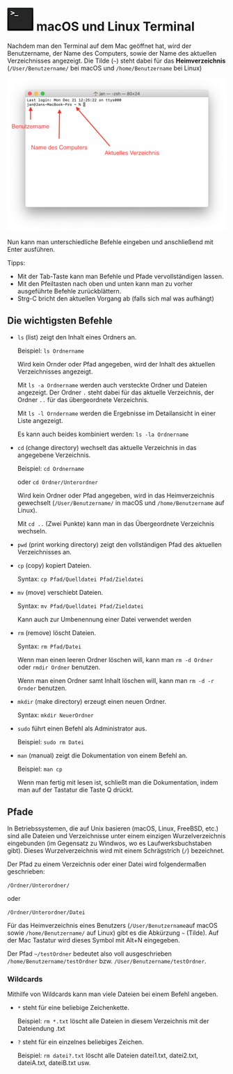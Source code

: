 # ![](images/terminal-icon.png) macOS und Linux Terminal

Nachdem man den Terminal auf dem Mac geöffnet hat, wird der Benutzername, der Name des Computers, sowie der Name des aktuellen Verzeichnisses angezeigt. Die Tilde (`~`) steht dabei für das **Heimverzeichnis** (`/User/Benutzername/` bei macOS und `/home/Benutzername` bei Linux)

<img src="images/mac-terminal1.png" width="600px">

Nun kann man unterschiedliche Befehle eingeben und anschließend mit Enter ausführen.

Tipps:
- Mit der Tab-Taste kann man Befehle und Pfade vervollständigen lassen.
- Mit den Pfeiltasten nach oben und unten kann man zu vorher ausgeführte Befehle zurückblättern.
- Strg-C bricht den aktuellen Vorgang ab (falls sich mal was aufhängt)

## Die wichtigsten Befehle
- `ls` (list) zeigt den Inhalt eines Ordners an.

  Beispiel: `ls Ordnername`
  
  Wird kein Ornder oder Pfad angegeben, wird der Inhalt des aktuellen Verzeichnisses angezeigt.

  Mit `ls -a Ordnername` werden auch versteckte Ordner und Dateien angezeigt. Der Ordner `.` steht dabei für das aktuelle Verzeichnis, der Ordner `..` für das übergeordnete Verzeichnis.
  
  Mit `ls -l Orndername` werden die Ergebnisse im Detailansicht in einer Liste angezeigt.

  Es kann auch beides kombiniert werden: `ls -la Ordnername`

- `cd` (change directory) wechselt das aktuelle Verzeichnis in das angegebene Verzeichnis.

  Beispiel: `cd Ordnername`

  oder `cd Ordner/Unterordner`

  Wird kein Ordner oder Pfad angegeben, wird in das Heimverzeichnis gewechselt (`/User/Benutzername/` in macOS und `/home/Benutzername` auf Linux).

  Mit `cd ..` (Zwei Punkte) kann man in das Übergeordnete Verzeichnis wechseln.

- `pwd` (print working directory) zeigt den vollständigen Pfad des aktuellen Verzeichnisses an.

- `cp` (copy) kopiert Dateien.

  Syntax: `cp Pfad/Quelldatei Pfad/Zieldatei`

- `mv` (move) verschiebt Dateien.

  Syntax: `mv Pfad/Quelldatei Pfad/Zieldatei`

  Kann auch zur Umbenennung einer Datei verwendet werden

- `rm` (remove) löscht Dateien.
  
  Syntax: `rm Pfad/Datei`

  Wenn man einen leeren Ordner löschen will, kann man `rm -d Ordner` oder `rmdir Ordner` benutzen.

  Wenn man einen Ordner samt Inhalt löschen will, kann man `rm -d -r Ornder` benutzen.

- `mkdir` (make directory) erzeugt einen neuen Ordner.

  Syntax: `mkdir NeuerOrdner`

- `sudo` führt einen Befehl als Administrator aus.

  Beispiel: `sudo rm Datei`

- `man` (manual) zeigt die Dokumentation von einem Befehl an.

  Beispiel: `man cp`

  Wenn man fertig mit lesen ist, schließt man die Dokumentation, indem man auf der Tastatur die Taste Q drückt.

## Pfade
In Betriebssystemen, die auf Unix basieren (macOS, Linux, FreeBSD, etc.) sind alle Dateien und Verzeichnisse unter einem einzigen Wurzelverzeichnis eingebunden (im Gegensatz zu Windwos, wo es Laufwerksbuchstaben gibt). Dieses Wurzelverzeichnis wird mit einem Schrägstrich (`/`) bezeichnet.

Der Pfad zu einem Verzeichnis oder einer Datei wird folgendermaßen geschrieben:

```/Ordner/Unterordner/```

oder 

```/Ordner/Unterordner/Datei```

Für das Heimverzeichnis eines Benutzers (`/User/Benutzername`auf macOS sowie `/home/Benutzername/` auf Linux) gibt es die Abkürzung `~` (Tilde). Auf der Mac Tastatur wird dieses Symbol mit Alt+N eingegeben. 

Der Pfad `~/testOrdner` bedeutet also voll ausgeschrieben `/home/Benutzername/testOrdner` bzw. `/User/Benutzername/testOrdner`.

### Wildcards

Mithilfe von Wildcards kann man viele Dateien bei einem Befehl angeben.

- `*` steht für eine beliebige Zeichenkette.

  Beispiel: `rm *.txt` löscht alle Dateien in diesem Verzeichnis mit der Dateiendung .txt

- `?` steht für ein einzelnes beliebiges Zeichen.
  
  Beispiel: `rm datei?.txt` löscht alle Dateien datei1.txt, datei2.txt, dateiA.txt, dateiB.txt usw.